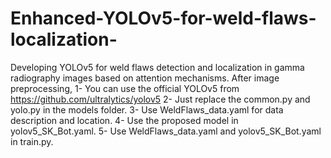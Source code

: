 # Enhanced-YOLOv5-for-weld-flaws-localization-
Developing YOLOv5 for weld flaws detection and localization in gamma radiography images based on attention mechanisms.
After image preprocessing,
1- You can use the official YOLOv5 from https://github.com/ultralytics/yolov5
2- Just replace the common.py and yolo.py in the models folder.
3- Use WeldFlaws_data.yaml for data description and location. 
4- Use the proposed model in yolov5_SK_Bot.yaml.
5- Use WeldFlaws_data.yaml and yolov5_SK_Bot.yaml in train.py.
